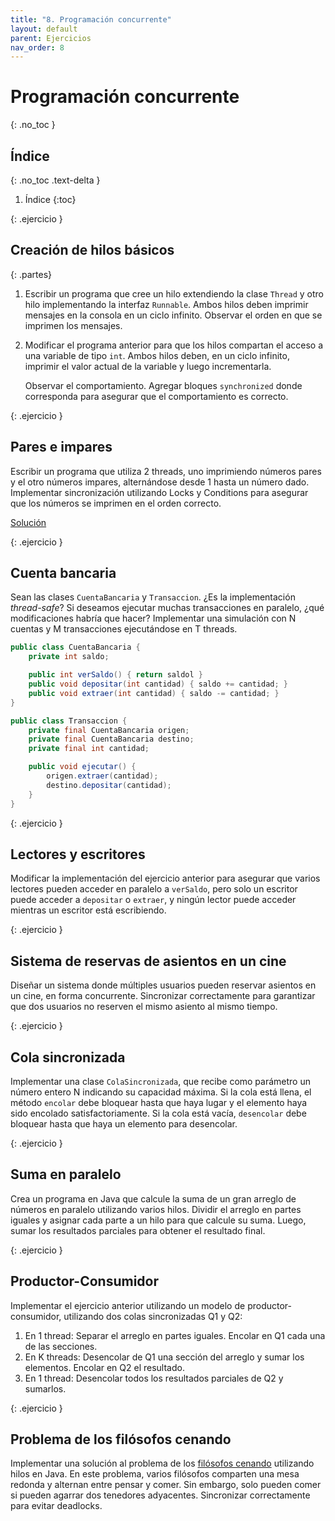 ```yaml
---
title: "8. Programación concurrente"
layout: default
parent: Ejercicios
nav_order: 8
---
```


# Programación concurrente
{: .no_toc }

## Índice
{: .no_toc .text-delta }

1. Índice
{:toc}

{: .ejercicio }
## Creación de hilos básicos

{: .partes}
1. Escribir un programa que cree un hilo extendiendo la clase `Thread` y otro
    hilo implementando la interfaz `Runnable`. Ambos hilos deben imprimir
    mensajes en la consola en un ciclo infinito. Observar el orden en que se
    imprimen los mensajes.

2. Modificar el programa anterior para que los hilos compartan el acceso a una variable
   de tipo `int`. Ambos hilos deben, en un ciclo infinito, imprimir el valor
   actual de la variable y luego incrementarla.

   Observar el comportamiento. Agregar bloques `synchronized` donde corresponda
   para asegurar que el comportamiento es correcto.

{: .ejercicio }
## Pares e impares

Escribir un programa que utiliza 2 threads, uno imprimiendo números pares y el
otro números impares, alternándose desde 1 hasta un número dado. Implementar
sincronización utilizando Locks y Conditions para asegurar que los números se
imprimen en el orden correcto.

[Solución](https://github.com/algoritmos3ce/Ejercicios/tree/main/src/main/java/Concurrencia/ParesImpares/Numerador.java)

{: .ejercicio }
## Cuenta bancaria

Sean las clases `CuentaBancaria` y `Transaccion`. ¿Es la implementación
_thread-safe_? Si deseamos ejecutar muchas transacciones en paralelo, ¿qué
modificaciones habría que hacer? Implementar una simulación con N cuentas y
M transacciones ejecutándose en T threads.

```java
public class CuentaBancaria {
    private int saldo;

    public int verSaldo() { return saldol }
    public void depositar(int cantidad) { saldo += cantidad; }
    public void extraer(int cantidad) { saldo -= cantidad; }
}

public class Transaccion {
    private final CuentaBancaria origen;
    private final CuentaBancaria destino;
    private final int cantidad;

    public void ejecutar() {
        origen.extraer(cantidad);
        destino.depositar(cantidad);
    }
}
```

{: .ejercicio }
## Lectores y escritores

Modificar la implementación del ejercicio anterior para asegurar que varios
lectores pueden acceder en paralelo a `verSaldo`, pero solo un escritor
puede acceder a `depositar` o `extraer`, y ningún lector puede acceder mientras
un escritor está escribiendo.

{: .ejercicio }
## Sistema de reservas de asientos en un cine

Diseñar un sistema donde múltiples usuarios pueden reservar asientos en
un cine, en forma concurrente. Sincronizar correctamente para garantizar
que dos usuarios no reserven el mismo asiento al mismo tiempo.

{: .ejercicio }
## Cola sincronizada

Implementar una clase `ColaSincronizada`, que recibe como parámetro un número
entero N indicando su capacidad máxima. Si la cola está llena, el método
`encolar` debe bloquear hasta que haya lugar y el elemento haya sido encolado
satisfactoriamente. Si la cola está vacía, `desencolar` debe bloquear hasta que
haya un elemento para desencolar.

{: .ejercicio }
## Suma en paralelo

Crea un programa en Java que calcule la suma de un gran
arreglo de números en paralelo utilizando varios hilos. Dividir el arreglo en
partes iguales y asignar cada parte a un hilo para que calcule su suma.
Luego, sumar los resultados parciales para obtener el resultado final.

{: .ejercicio }
## Productor-Consumidor

Implementar el ejercicio anterior utilizando un modelo de productor-consumidor,
utilizando dos colas sincronizadas Q1 y Q2:

1. En 1 thread: Separar el arreglo en partes iguales. Encolar en Q1 cada una de
   las secciones.
2. En K threads: Desencolar de Q1 una sección del arreglo y sumar los elementos.
   Encolar en Q2 el resultado.
3. En 1 thread: Desencolar todos los resultados parciales de Q2 y sumarlos.

{: .ejercicio }
## Problema de los filósofos cenando

Implementar una solución al problema de los [filósofos
cenando](https://en.wikipedia.org/wiki/Dining_philosophers_problem) utilizando
hilos en Java. En este problema, varios filósofos comparten una mesa redonda y
alternan entre pensar y comer. Sin embargo, solo pueden comer si pueden agarrar
dos tenedores adyacentes. Sincronizar correctamente para evitar deadlocks.
